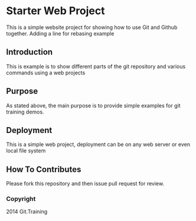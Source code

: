 # Starter Web Project

This is a simple website project for showing how to use Git and Github together. Adding a line for rebasing example

## Introduction

This is example is to show different parts of the git repository and various commands using a web projects

## Purpose

As stated above, the main purpose is to provide simple examples for git training demos. 

## Deployment

This is a simple web project, deployment can be on any web server or even local file system

## How To Contributes

Please fork this repository and then issue pull request for review.

### Copyright

2014 Git.Training
